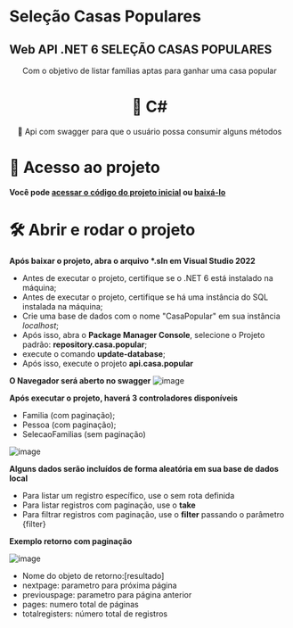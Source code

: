# Seleção Casas Populares
## Web API .NET 6 SELEÇÃO CASAS POPULARES
<p align="center">Com o objetivo de listar famílias aptas para ganhar uma casa popular</p>
<h1 align="center">🔗 C#</h1>
<p align="center">🚀 Api com swagger para que o usuário possa consumir alguns métodos</p>

# 📁 Acesso ao projeto

**Você pode <a href="https://github.com/tasso-mello/SelecaoCasasPopulares">acessar o código do projeto inicial</a> ou <a href="https://github.com/tasso-mello/SelecaoCasasPopulares/archive/refs/heads/master.zip">baixá-lo</a>**

# 🛠️ Abrir e rodar o projeto

**Após baixar o projeto, abra o arquivo <b>*.sln</b> em Visual Studio 2022**

<ul>
	<li>Antes de executar o projeto, certifique se o .NET 6 está instalado na máquina;</li>
	<li>Antes de executar o projeto, certifique se há uma instância do SQL instalada na máquina;</li>
	<li>Crie uma base de dados com o nome "CasaPopular" em sua instância <i>localhost</i>;</li>
	<li>Após isso, abra o <b>Package Manager Console</b>, selecione o Projeto padrão: <b>repository.casa.popular</b>;</li>
	<li>execute o comando <b>update-database</b>;</li>
	<li>Após isso, execute o projeto <b>api.casa.popular</b></li>
</ul>

**O Navegador será aberto no swagger**
![image](https://user-images.githubusercontent.com/73311950/206090084-b4dd1a23-c51e-4fa8-a87b-7fc81c78c258.png)

**Após executar o projeto, haverá 3 controladores disponíveis**

<ul>
	<li>Familia (com paginação);</li>
	<li>Pessoa (com paginação);</li>
	<li>SelecaoFamilias (sem paginação)</li>
</ul>

![image](https://user-images.githubusercontent.com/73311950/206090905-bd60455e-d5bd-4590-9713-e1428950990d.png)

**Alguns dados serão incluídos de forma aleatória em sua base de dados local**
<ul>
	<li>Para listar um registro específico, use o sem rota definida</li>
	<li>Para listar registros com paginação, use o <b>take</b></li>
	<li>Para filtrar registros com paginação, use o <b>filter</b> passando o parâmetro {filter}</li>
</ul>

**Exemplo retorno com paginação**

![image](https://user-images.githubusercontent.com/73311950/206091667-82b84e3d-3be6-4805-bf85-f7b402888c27.png)

<ul>
	<li>Nome do objeto de retorno:[resultado]</li>
	<li>nextpage: parametro para próxima página</li>
	<li>previouspage: parametro para página anterior</li>
	<li>pages: numero total de páginas</li>
	<li>totalregisters: número total de registros</li>
</ul>
